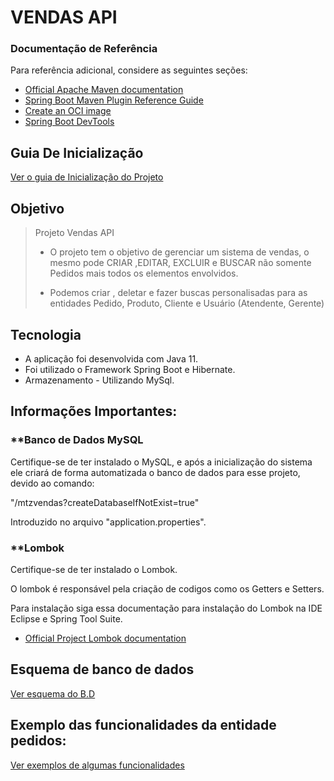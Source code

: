 ﻿# VENDAS API


### Documentação de Referência
Para referência adicional, considere as seguintes seções:

* [Official Apache Maven documentation](https://maven.apache.org/guides/index.html)
* [Spring Boot Maven Plugin Reference Guide](https://docs.spring.io/spring-boot/docs/3.0.6/maven-plugin/reference/html/)
* [Create an OCI image](https://docs.spring.io/spring-boot/docs/3.0.6/maven-plugin/reference/html/#build-image)
* [Spring Boot DevTools](https://docs.spring.io/spring-boot/docs/3.0.6/reference/htmlsingle/#using.devtools)


## Guia De Inicialização
[Ver o guia de Inicialização do Projeto](./doc/manualIniciarProjeto.md)


## Objetivo

> Projeto Vendas API
>
> - O projeto tem o objetivo de gerenciar um sistema de vendas, o mesmo pode CRIAR ,EDITAR, EXCLUIR e BUSCAR não somente Pedidos mais todos os elementos envolvidos.
>
> - Podemos criar , deletar e fazer buscas personalisadas para as entidades Pedido, Produto, Cliente e Usuário (Atendente, Gerente)
>


## Tecnologia

- A aplicação foi desenvolvida com Java 11. 
- Foi utilizado o Framework Spring Boot e Hibernate.
- Armazenamento - Utilizando MySql.

## Informações Importantes:
### **Banco de Dados MySQL

>
 Certifique-se de ter instalado o MySQL, e após  a inicialização do sistema ele criará de forma automatizada o banco de dados para esse projeto, devido ao comando:
>
 "/mtzvendas?createDatabaseIfNotExist=true"
>
  Introduzido no arquivo "application.properties".
>

### **Lombok

>
 Certifique-se de ter instalado o Lombok.
>
 O lombok é responsável pela criação de codigos como os Getters e Setters.	
>
 Para instalação siga essa documentação para instalação do Lombok na IDE Eclipse e Spring Tool Suite.
>
 * [Official Project Lombok documentation](https://projectlombok.org/setup/eclipse)
>

## Esquema de banco de dados

[Ver esquema do B.D](./doc/img/VENDAS-API-DB.png)

## Exemplo das funcionalidades da entidade pedidos:
[Ver exemplos de algumas funcionalidades](./doc/pedidoUrls.md)


